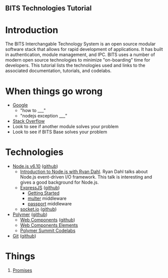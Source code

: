 BITS Technologies Tutorial
---

# Introduction
The BITS Interchangable Technology System is an open source modular software stack that allows for rapid development of applications. It has built in authentication, module management, and IPC. BITS uses a number of modern open source technologies to minimize "on-boarding" time for developers. This tutorial lists the technologies used and links to the associated  documentation, tutorials, and codelabs.

# When things go wrong
- [Google](www.google.com)
  - "how to ___"
  - "nodejs exception ___"
- [Stack Overflow](https://stackoverflow.com/)
- Look to see if another module solves your problem
- Look to see if BITS Base solves your problem

# Technologies
- [Node.js v6.10](https://nodejs.org/dist/latest-v6.x/docs/api/) ([github](https://github.com/nodejs/node))
  - [Introduction to Node.js with Ryan Dahl](https://youtu.be/jo_B4LTHi3I). Ryan Dahl talks about Node.js event-driven I/O framework. This talk is interesting and gives a good background for Node.js.
  - [ExpressJS](https://expressjs.com/) ([github](https://github.com/expressjs/express))
    - [Getting Started](https://expressjs.com/en/starter/hello-world.html)
    - [multer](https://github.com/expressjs/multer) middleware
    - [passport](http://passportjs.org/) middleware
  - [socket.io](https://socket.io/) ([github](https://github.com/socketio/socket.io))
- [Polymer](https://www.polymer-project.org/) ([github](https://github.com/Polymer/polymer))
  - [Web Components](https://www.webcomponents.org/introduction) ([github](https://github.com/webcomponents/webcomponentsjs))
  - [Web Components Elements](https://www.webcomponents.org/)
  - [Polymer Summit Codelabs](https://codelabs.developers.google.com/polymer-summit)
- [Git](https://git-scm.com/) ([github](https://github.com/git/git))

# Things
1. [Promises](promises.md)

